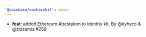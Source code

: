 ```yaml
---
'@coinbase/onchainkit': minor
---
```


- **feat**: added Ethereum Attestation to identity kit. By @kyhyco & @zizzamia #259
